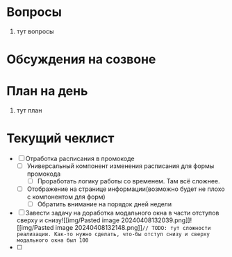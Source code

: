 # Вопросы
1. тут вопросы

# Обсуждения на созвоне

# План на день
1. тут план
# Текущий чеклист 
- [ ] Отработка расписания в промокоде
	- [ ] Универсальный компонент изменения расписания для формы промокода
		- [ ] Проработать логику работы со временем. Там всё сложнее. 
	- [ ] Отображение на странице информации(возможно будет не плохо с компонентом для форм)
		- [ ] Обратить внимание на порядок дней недели
- [ ] Завести задачу на доработка модального окна в части отступов сверху и снизу![[img/Pasted image 20240408132039.png]]![[img/Pasted image 20240408132148.png]]```// TODO: тут сложности реализации. Как-то нужно сделать, что-бы отступ снизу и сверху модального окна был 100  ```
- [ ] 
